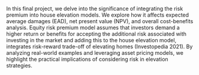 In this final project, we delve into the significance of integrating the risk premium into house elevation models. We explore how it affects expected average damages (EAD), net present value (NPV), and overall cost-benefits analysis. Equity risk premium model assumes that investors demand a higher return or benefits for accepting the additional risk associated with investing in the market and adding this to the house elevation model, integrates risk-reward trade-off of elevating homes (Investopedia 2021).
By analyzing real-world examples and leveraging asset pricing models, we highlight the practical implications of considering risk in elevation strategies.
